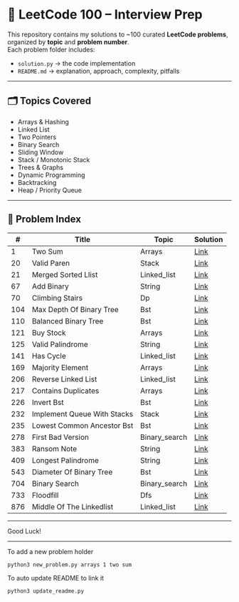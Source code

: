 # 🚀 LeetCode 100 – Interview Prep

This repository contains my solutions to ~100 curated **LeetCode problems**, organized by **topic** and **problem number**.  
Each problem folder includes:
- `solution.py` → the code implementation
- `README.md` → explanation, approach, complexity, pitfalls

---

## 🗂 Topics Covered
- Arrays & Hashing
- Linked List
- Two Pointers
- Binary Search
- Sliding Window
- Stack / Monotonic Stack
- Trees & Graphs
- Dynamic Programming
- Backtracking
- Heap / Priority Queue

---

## 📑 Problem Index

| #   | Title | Topic | Solution |
|-----|-------|-------|----------|
| 1 | Two Sum | Arrays | [Link](arrays/001-two-sum) |
| 20 | Valid Paren | Stack | [Link](stack/020-valid-paren) |
| 21 | Merged Sorted Llist | Linked_list | [Link](linked_list/021-merged-sorted-llist) |
| 67 | Add Binary | String | [Link](string/067-add-binary) |
| 70 | Climbing Stairs | Dp | [Link](dp/070-climbing-stairs) |
| 104 | Max Depth Of Binary Tree | Bst | [Link](bst/104-max-depth-of-binary-tree) |
| 110 | Balanced Binary Tree | Bst | [Link](bst/110-balanced-binary-tree) |
| 121 | Buy Stock | Arrays | [Link](arrays/121-buy-stock) |
| 125 | Valid Palindrome | String | [Link](string/125-valid-palindrome) |
| 141 | Has Cycle | Linked_list | [Link](linked_list/141-has-cycle) |
| 169 | Majority Element | Arrays | [Link](arrays/169-majority-element) |
| 206 | Reverse Linked List | Linked_list | [Link](linked_list/206-reverse-linked-list) |
| 217 | Contains Duplicates | Arrays | [Link](arrays/217-contains-duplicates) |
| 226 | Invert Bst | Bst | [Link](bst/226-invert-bst) |
| 232 | Implement Queue With Stacks | Stack | [Link](stack/232-implement-queue-with-stacks) |
| 235 | Lowest Common Ancestor Bst | Bst | [Link](bst/235-lowest-common-ancestor-bst) |
| 278 | First Bad Version | Binary_search | [Link](binary_search/278-first-bad-version) |
| 383 | Ransom Note | String | [Link](string/383-ransom-note) |
| 409 | Longest Palindrome | String | [Link](string/409-longest-palindrome) |
| 543 | Diameter Of Binary Tree | Bst | [Link](bst/543-diameter-of-binary-tree) |
| 704 | Binary Search | Binary_search | [Link](binary_search/704-binary-search) |
| 733 | Floodfill | Dfs | [Link](dfs/733-floodfill) |
| 876 | Middle Of The Linkedlist | Linked_list | [Link](linked_list/876-middle-of-the-linkedlist) |
---

Good Luck!

---

To add a new problem holder

```
python3 new_problem.py arrays 1 two sum
```

To auto update README to link it

```
python3 update_readme.py
```